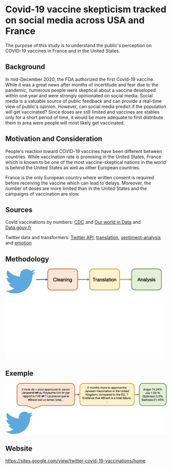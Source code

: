 # Covid-19 vaccine skepticism tracked on social media across USA and France

The purpose of this study is to understand the public's perception on COVID-19 vaccines in France and in the United States.

## Background
In mid-December 2020, the FDA authorized the first Covid-19 vaccine. While it was a great news after months of incertitude and fear due to the pandemic, numerous people were skeptical about a vaccine developed  within one year and were strongly opinionated on social media. Social media is a valuable source of public feedback and can provide a real-time view of public's opinion. However, can social media predict if the population will get vaccinated? Since doses are still limited and vaccines are stables only for a short period of time, it would be more adequate to first distribute them in area were people will most likely get vaccinated.


## Motivation and Consideration
People's reaction toward COVID-19 vaccines have been different between countries. While vaccination rate is promising in the United States, France which is known to be one of the most vaccine-skeptical nations in the world is behind the United States as well as other European countries.

France is the only European country where written consent is required before receiving the vaccine which can lead to delays. Moreover, the number of doses are more limited than in the United States and the campaigns of vaccination are slow.

## Sources
Covid vaccinations by numbers: [CDC](https://covid.cdc.gov/covid-data-tracker/#vaccinations) and [Our world in Data](https://ourworldindata.org/covid-vaccinations) and [Data.gouv.fr](https://www.data.gouv.fr/fr/datasets/donnees-relatives-aux-personnes-vaccinees-contre-la-covid-19-1/)

Twitter data and transformers: [Twitter API](https://developer.twitter.com/en), [translation](https://huggingface.co/Helsinki-NLP/opus-mt-fr-en), [sentiment-analysis](https://huggingface.co/distilbert-base-uncased-finetuned-sst-2-english?text=I+like+you.+I+love+you) and [emotion](https://huggingface.co/cardiffnlp/twitter-roberta-base-emotion)

## Methodology
![methodology](https://github.com/AmyLG/NSS_capstone_twitter_covid19_vaccines_across_us_and_fr/blob/main/images2/methodology.png)

## Exemple
![exemple](https://github.com/AmyLG/NSS_capstone_twitter_covid19_vaccines_across_us_and_fr/blob/main/images2/exemple_update.png)

## Website

https://sites.google.com/view/twitter-covid-19-vaccinations/home
